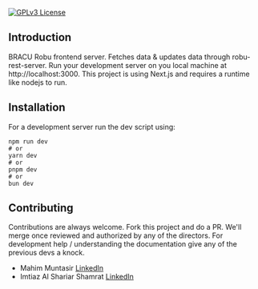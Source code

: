 
[![GPLv3 License](https://img.shields.io/badge/License-GPL%20v3-yellow.svg)](https://opensource.org/licenses/)

## Introduction
BRACU Robu frontend server. Fetches data & updates data through robu-rest-server.
Run your development server on you local machine at http://localhost:3000. 
This project is using Next.js and requires a runtime like nodejs to run.

## Installation
For a development server run the dev script using:

```
npm run dev
# or
yarn dev
# or
pnpm dev
# or
bun dev
```

## Contributing
Contributions are always welcome. Fork this project and do a PR. We'll merge once reviewed and authorized by any of the directors.
For development help / understanding the documentation give any of the previous devs a knock. 

- Mahim Muntasir [LinkedIn](https://www.linkedin.com/in/muntasirarin)
- Imtiaz Al Shariar Shamrat [LinkedIn](https://www.linkedin.com/in/shariarsensei/)